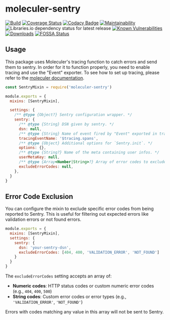 # moleculer-sentry

[![Build](https://github.com/LuxChanLu/moleculer-sentry/actions/workflows/test.yml/badge.svg)](https://github.com/LuxChanLu/moleculer-sentry/actions/workflows/test.yml)
[![Coverage Status](https://coveralls.io/repos/github/LuxChanLu/moleculer-sentry/badge.svg?branch=master)](https://coveralls.io/github/LuxChanLu/moleculer-sentry?branch=master)
[![Codacy Badge](https://app.codacy.com/project/badge/Grade/42a2b5016bde4f2197f28389e221c61d)](https://www.codacy.com/gh/LuxChanLu/moleculer-sentry/dashboard?utm_source=github.com&amp;utm_medium=referral&amp;utm_content=LuxChanLu/moleculer-sentry&amp;utm_campaign=Badge_Grade)
[![Maintainability](https://api.codeclimate.com/v1/badges/8fbbbade0e11725f5c57/maintainability)](https://codeclimate.com/github/LuxChanLu/moleculer-sentry/maintainability)
![Libraries.io dependency status for latest release](https://img.shields.io/librariesio/release/npm/moleculer-sentry)
[![Known Vulnerabilities](https://snyk.io/test/github/LuxChanLu/moleculer-sentry/badge.svg)](https://snyk.io/test/github/LuxChanLu/moleculer-sentry)
[![Downloads](https://img.shields.io/npm/dm/moleculer-sentry.svg)](https://www.npmjs.com/package/moleculer-sentry)
[![FOSSA Status](https://app.fossa.com/api/projects/git%2Bgithub.com%2FLuxChanLu%2Fmoleculer-sentry.svg?type=shield)](https://app.fossa.com/projects/git%2Bgithub.com%2FLuxChanLu%2Fmoleculer-sentry?ref=badge_shield)

## Usage

This package uses Moleculer's tracing function to catch errors and send them to sentry. In order for it to function
properly, you need to enable tracing and use the "Event" exporter. To see how to set up tracing, please refer to
the [moleculer documentation](https://moleculer.services/docs/0.14/tracing.html#Event).

```js
const SentryMixin = require('moleculer-sentry')

module.exports = {
  mixins: [SentryMixin],

  settings: {
    /** @type {Object?} Sentry configuration wrapper. */
    sentry: {
      /** @type {String} DSN given by sentry. */
      dsn: null,
      /** @type {String} Name of event fired by "Event" exported in tracing. */
      tracingEventName: '$tracing.spans',
      /** @type {Object} Additional options for `Sentry.init`. */
      options: {},
      /** @type {String?} Name of the meta containing user infos. */
      userMetaKey: null,
      /** @type {Array<Number|String>?} Array of error codes to exclude from reporting. */
      excludeErrorCodes: null,
    },
  }
}
```

## Error Code Exclusion

You can configure the mixin to exclude specific error codes from being reported to Sentry. This is useful for filtering out expected errors like validation errors or not found errors.

```js
module.exports = {
  mixins: [SentryMixin],
  settings: {
    sentry: {
      dsn: 'your-sentry-dsn',
      excludeErrorCodes: [404, 400, 'VALIDATION_ERROR', 'NOT_FOUND']
    }
  }
}
```

The `excludeErrorCodes` setting accepts an array of:
- **Numeric codes**: HTTP status codes or custom numeric error codes (e.g., `404`, `400`, `500`)
- **String codes**: Custom error codes or error types (e.g., `'VALIDATION_ERROR'`, `'NOT_FOUND'`)

Errors with codes matching any value in this array will not be sent to Sentry.

